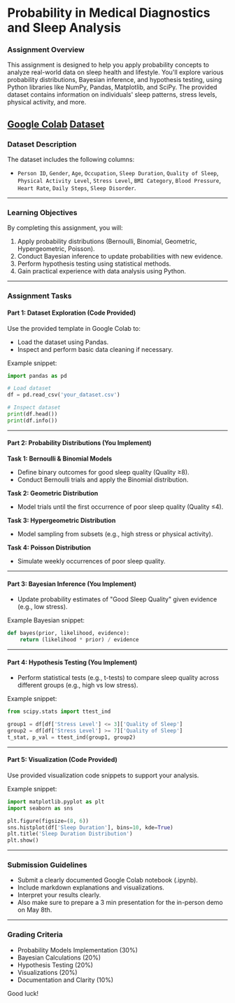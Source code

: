 # Probability in Medical Diagnostics and Sleep Analysis

### **Assignment Overview**
This assignment is designed to help you apply probability concepts to analyze real-world data on sleep health and lifestyle. You'll explore various probability distributions, Bayesian inference, and hypothesis testing, using Python libraries like NumPy, Pandas, Matplotlib, and SciPy. The provided dataset contains information on individuals' sleep patterns, stress levels, physical activity, and more.

[Google Colab](https://colab.research.google.com/drive/1sFMhEcBg1HB7qZdGu9lJDnYoGJphqIQ8?usp=sharing)
[Dataset](https://www.kaggle.com/datasets/uom190346a/sleep-health-and-lifestyle-dataset?resource=download)
---

### **Dataset Description**
The dataset includes the following columns:
- `Person ID`, `Gender`, `Age`, `Occupation`, `Sleep Duration`, `Quality of Sleep`, `Physical Activity Level`, `Stress Level`, `BMI Category`, `Blood Pressure`, `Heart Rate`, `Daily Steps`, `Sleep Disorder`.

---

### **Learning Objectives**
By completing this assignment, you will:
1. Apply probability distributions (Bernoulli, Binomial, Geometric, Hypergeometric, Poisson).
2. Conduct Bayesian inference to update probabilities with new evidence.
3. Perform hypothesis testing using statistical methods.
4. Gain practical experience with data analysis using Python.

---

### **Assignment Tasks**

#### **Part 1: Dataset Exploration (Code Provided)**
Use the provided template in Google Colab to:
- Load the dataset using Pandas.
- Inspect and perform basic data cleaning if necessary.

Example snippet:
```python
import pandas as pd

# Load dataset
df = pd.read_csv('your_dataset.csv')

# Inspect dataset
print(df.head())
print(df.info())
```

---

#### **Part 2: Probability Distributions (You Implement)**

**Task 1: Bernoulli & Binomial Models**
- Define binary outcomes for good sleep quality (Quality ≥8).
- Conduct Bernoulli trials and apply the Binomial distribution.

**Task 2: Geometric Distribution**
- Model trials until the first occurrence of poor sleep quality (Quality ≤4).

**Task 3: Hypergeometric Distribution**
- Model sampling from subsets (e.g., high stress or physical activity).

**Task 4: Poisson Distribution**
- Simulate weekly occurrences of poor sleep quality.

---

#### **Part 3: Bayesian Inference (You Implement)**
- Update probability estimates of "Good Sleep Quality" given evidence (e.g., low stress).

Example Bayesian snippet:
```python
def bayes(prior, likelihood, evidence):
    return (likelihood * prior) / evidence
```

---

#### **Part 4: Hypothesis Testing (You Implement)**
- Perform statistical tests (e.g., t-tests) to compare sleep quality across different groups (e.g., high vs low stress).

Example snippet:
```python
from scipy.stats import ttest_ind

group1 = df[df['Stress Level'] <= 3]['Quality of Sleep']
group2 = df[df['Stress Level'] >= 7]['Quality of Sleep']
t_stat, p_val = ttest_ind(group1, group2)
```

---

#### **Part 5: Visualization (Code Provided)**
Use provided visualization code snippets to support your analysis.

Example snippet:
```python
import matplotlib.pyplot as plt
import seaborn as sns

plt.figure(figsize=(8, 6))
sns.histplot(df['Sleep Duration'], bins=10, kde=True)
plt.title('Sleep Duration Distribution')
plt.show()
```

---

### **Submission Guidelines**
- Submit a clearly documented Google Colab notebook (.ipynb).
- Include markdown explanations and visualizations.
- Interpret your results clearly.
- Also make sure to prepare a 3 min presentation for the in-person demo on May 8th.  

---

### **Grading Criteria**
- Probability Models Implementation (30%)
- Bayesian Calculations (20%)
- Hypothesis Testing (20%)
- Visualizations (20%)
- Documentation and Clarity (10%)

Good luck!
